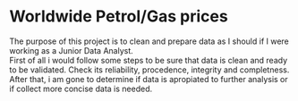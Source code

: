 # Worldwide Petrol/Gas prices


The purpose of this project is to clean and prepare data as I should if I were working as a Junior Data Analyst.
<br>First of all i would follow some steps to be sure that data is clean  and ready to be validated. Check its reliability, procedence, integrity and completness.
<br>After that, i am gone to determine if data is apropiated to further analysis or if collect more concise data is needed.
